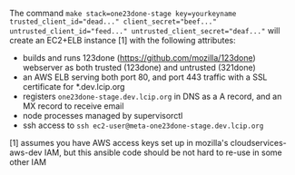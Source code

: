 The command `make stack=one23done-stage key=yourkeyname trusted_client_id="dead..." client_secret="beef..." untrusted_client_id="feed..." untrusted_client_secret="deaf..."` will create an EC2+ELB instance [1] with the following attributes:

* builds and runs 123done (https://github.com/mozilla/123done) webserver as both trusted (123done) and untrusted (321done)
* an AWS ELB serving both port 80, and port 443 traffic with a SSL certificate for *.dev.lcip.org
* registers `one23done-stage.dev.lcip.org` in DNS as a A record, and an MX record to receive email
* node processes managed by supervisorctl
* ssh access to `ssh ec2-user@meta-one23done-stage.dev.lcip.org`

[1] assumes you have AWS access keys set up in mozilla's cloudservices-aws-dev IAM, but this ansible code should be not hard to re-use in some other IAM
